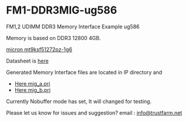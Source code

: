 # FM1-DDR3MIG-ug586
FM1,2 UDIMM DDR3 Memory Interface Example ug586

Memory is based on DDR3 12800 4GB.

[micron mt9ksf51272pz-1g6](https://www.micron.com/products/dram-modules/rdimm/part-catalog/mt9ksf51272pz-1g6)

Datasheet is [here](./ksf9c256_512x72pz.pdf)

Generated Memory Interface files are located in IP directory and 
- [Here mig_a.prj](./ug586-memory-if\mig_7series_0_ex\mig_7series_0_ex.srcs\sources_1\ip\mig_7series_0\mig_a.prj) 
- [Here mig_b.prj](./ug586-memory-if\mig_7series_0_ex\mig_7series_0_ex.srcs\sources_1\ip\mig_7series_0\mig_b.prj) 

Currently Nobuffer mode has set, It will changed for testing.

Please let us know for issues and suggestion?
email : info@trustfarm.net
